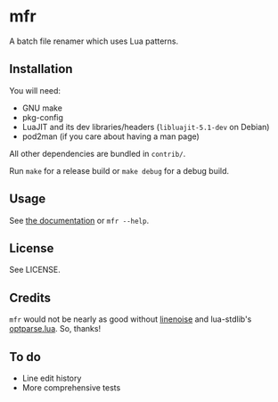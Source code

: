 # mfr

A batch file renamer which uses Lua patterns.

## Installation

You will need:

- GNU make
- pkg-config
- LuaJIT and its dev libraries/headers (`libluajit-5.1-dev` on Debian)
- pod2man (if you care about having a man page)

All other dependencies are bundled in `contrib/`.

Run `make` for a release build or `make debug` for a debug build.

## Usage

See [the documentation](https://github.com/fur-q/mfr/blob/master/doc/mfr.pod) or `mfr --help`.

## License

See LICENSE.

## Credits

`mfr` would not be nearly as good without [linenoise](https://github.com/antirez/linenoise) and lua-stdlib's [optparse.lua](https://github.com/lua-stdlib/lua-stdlib/blob/master/lib/std/optparse.lua). So, thanks!

## To do

- Line edit history
- More comprehensive tests

